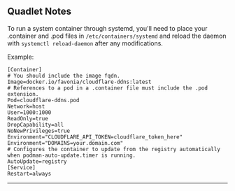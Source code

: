 ## Quadlet Notes

To run a system container through systemd, you'll need to place your .container and .pod files in `/etc/containers/systemd` and reload the daemon with `systemctl reload-daemon` after any modifications.

Example:
```
[Container]
# You should include the image fqdn.
Image=docker.io/favonia/cloudflare-ddns:latest
# References to a pod in a .container file must include the .pod extension.
Pod=cloudflare-ddns.pod
Network=host
User=1000:1000
ReadOnly=true
DropCapability=all
NoNewPrivileges=true
Environment="CLOUDFLARE_API_TOKEN=cloudflare_token_here"
Environment="DOMAINS=your.domain.com"
# Configures the container to update from the registry automatically when podman-auto-update.timer is running.
AutoUpdate=registry
[Service]
Restart=always
```

---